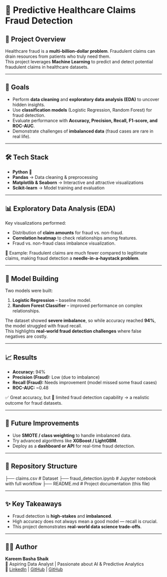 # 🏥 Predictive Healthcare Claims Fraud Detection

## 📖 Project Overview
Healthcare fraud is a **multi-billion-dollar problem**. Fraudulent claims can drain resources from patients who truly need them.  
This project leverages **Machine Learning** to predict and detect potential fraudulent claims in healthcare datasets.

---

## 🎯 Goals
- Perform **data cleaning** and **exploratory data analysis (EDA)** to uncover hidden insights.  
- Use **classification models** (Logistic Regression, Random Forest) for fraud detection.  
- Evaluate performance with **Accuracy, Precision, Recall, F1-score, and ROC-AUC**.  
- Demonstrate challenges of **imbalanced data** (fraud cases are rare in real life).  

---

## 🛠️ Tech Stack
- **Python** 🐍  
- **Pandas** → Data cleaning & preprocessing  
- **Matplotlib & Seaborn** → Interactive and attractive visualizations  
- **Scikit-learn** → Model training and evaluation  

---

## 📊 Exploratory Data Analysis (EDA)
Key visualizations performed:  
- Distribution of **claim amounts** for fraud vs. non-fraud.  
- **Correlation heatmap** to check relationships among features.  
- Fraud vs. non-fraud class imbalance visualization.  

📌 Example: Fraudulent claims are much fewer compared to legitimate claims, making fraud detection a **needle-in-a-haystack problem**.

---

## 🤖 Model Building
Two models were built:  
1. **Logistic Regression** – baseline model.  
2. **Random Forest Classifier** – improved performance on complex relationships.  

The dataset showed **severe imbalance**, so while accuracy reached **94%**, the model struggled with fraud recall.  
This highlights **real-world fraud detection challenges** where false negatives are costly.  

---

## 📈 Results
- **Accuracy:** 94%  
- **Precision (Fraud):** Low (due to imbalance)  
- **Recall (Fraud):** Needs improvement (model missed some fraud cases)  
- **ROC-AUC:** ~0.48  

✅ Great accuracy, but 🚨 limited fraud detection capability → a realistic outcome for fraud datasets.  

---

## 🌟 Future Improvements
- Use **SMOTE / class weighting** to handle imbalanced data.  
- Try advanced algorithms like **XGBoost / LightGBM**.  
- Deploy as a **dashboard or API** for real-time fraud detection.  

---

## 📂 Repository Structure
├── claims.csv # Dataset
├── fraud_detection.ipynb # Jupyter notebook with full workflow
├── README.md # Project documentation (this file)

---

## ✨ Key Takeaways
- Fraud detection is **high-stakes** and **imbalanced**.  
- High accuracy does not always mean a good model — recall is crucial.  
- This project demonstrates **real-world data science trade-offs**.  

---

## 👩‍💻 Author
**Kareem Basha Shaik**  
📌 Aspiring Data Analyst | Passionate about AI & Predictive Analytics  
🔗 [LinkedIn](https://www.linkedin.com) | [GitHub](https://github.com) |   [GitHub](https://github.com)
